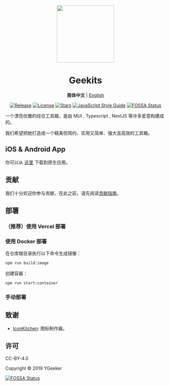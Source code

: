 <div align="center">

<a href="https://geekits.ygeeker.com">
  <img width="180" src="https://geekits.ygeeker.com/logo/v3/rounded.png">
</a>

<h1 align="center">Geekits</h1>

**简体中文** | [English](./README.md)

[![Release](https://img.shields.io/github/release/rivertwilight/ygktool.svg)](https://github.com/rivertwilight/ygktool/releases)
[![License](https://img.shields.io/github/license/rivertwilight/ygktool.svg)](https://github.com/rivertwilight/ygktool/blob/main/LICENSE)
[![Stars](https://img.shields.io/github/stars/rivertwilight/ygktool)](https://github.com/rivertwilight/ygktool)
[![JavaScript Style Guide](https://img.shields.io/badge/code_style-Angular-red.svg)](https://github.com/lin-123/javascript)
[![FOSSA Status](https://app.fossa.com/api/projects/git%2Bgithub.com%2FRiverTwilight%2FYgkTool.svg?type=shield)](https://app.fossa.com/projects/git%2Bgithub.com%2FRiverTwilight%2FYgkTool?ref=badge_shield)

</div>

一个漂亮优雅的综合工具箱，是由 MUI , Typescript , NextJS 等许多爱意构建成的。

我们希望把她打造成一个精美但简约、实用又简单、强大且高效的工具箱。

## iOS & Android App

你可以从 [这里](https://apps.apple.com/us/app/geekits-强大高效的开源工具箱/id6480398974) 下载到原生应用。

## 贡献

我们十分欢迎你参与贡献，在此之前，请先阅读[贡献指南](CONTRIBUTING.md)。

## 部署

### （推荐）使用 Vercel 部署

### 使用 Docker 部署

在仓库根目录执行以下命令生成镜像：

```bash
npm run build:image
```

创建容器：

```bash
npm run start:container
```

### 手动部署

## 致谢

-   [IconKitchen](https://icon.kitchen/): 图标制作器。

## 许可

CC-BY-4.0

Copyright © 2019 YGeeker

[![FOSSA Status](https://app.fossa.com/api/projects/git%2Bgithub.com%2FRiverTwilight%2FYgkTool.svg?type=large)](https://app.fossa.com/projects/git%2Bgithub.com%2FRiverTwilight%2FYgkTool?ref=badge_large)
